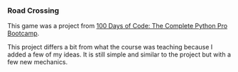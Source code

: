 ### Road Crossing

This game was a project from [100 Days of Code: The Complete Python Pro Bootcamp](https://www.udemy.com/course/100-days-of-code/?kw=100+days+python&src=sac&couponCode=LEADERSALE24A).

This project differs a bit from what the course was teaching because I added a few of my ideas. It is still simple and similar to the project but with a few new mechanics.
